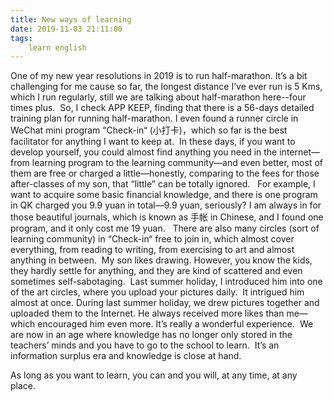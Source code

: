 ```yaml
---
title: New ways of learning
date: 2019-11-03 21:11:00
tags:
    learn english
---
```

One of my new year resolutions in 2019
is to run half-marathon. It’s a bit challenging for me cause so far, the
longest distance I’ve ever run is 5 Kms, which I run regularly, still we are
talking about half-marathon here--four times plus.  So, I check APP KEEP, finding that there
is a 56-days detailed training plan for running half-marathon. I even found a runner
circle in WeChat mini program “Check-in“ (小打卡)，which so far is the best facilitator for
anything I want to keep at.  In these days, if you want to develop yourself,
you could almost find anything you need in the internet—from learning program
to the learning community—and even better, most of them are free or charged a
little—honestly, comparing to the fees for those after-classes of my son, that
“little” can be totally ignored.   For example, I want to acquire some
basic financial knowledge, and there is one program in QK charged you 9.9 yuan
in total—9.9 yuan, seriously? I am always in for those beautiful journals,
which is known as 手帐 in Chinese, and I found one
program, and it only cost me 19 yuan.   There are also many circles (sort of
learning community) in “Check-in“ free to join in,
which almost cover everything, from reading to writing, from exercising to art
and almost anything in between.  My son likes drawing. However, you know
the kids, they hardly settle for anything, and they are kind of scattered and
even sometimes self-sabotaging.  Last summer holiday, I introduced him
into one of the art circles, where you upload your pictures daily.  It intrigued him almost at once. During last
summer holiday, we drew pictures together and uploaded them to the Internet. He
always received more likes than me—which encouraged him even more. It’s really
a wonderful experience.  We are now in an age where knowledge has
no longer only stored in the teachers’ minds and you have to go to the school
to learn.  It’s an information surplus era and
knowledge is close at hand.  









































As long as you want to learn, you can
and you will, at any time, at any place. 